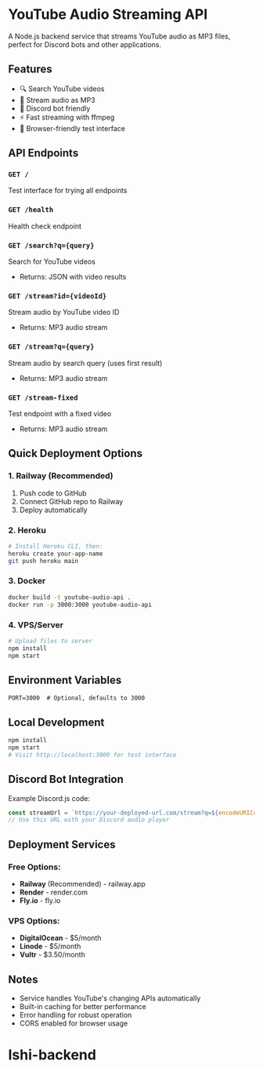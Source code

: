 # YouTube Audio Streaming API

A Node.js backend service that streams YouTube audio as MP3 files, perfect for Discord bots and other applications.

## Features

- 🔍 Search YouTube videos
- 🎵 Stream audio as MP3
- 🤖 Discord bot friendly
- ⚡ Fast streaming with ffmpeg
- 📱 Browser-friendly test interface

## API Endpoints

### `GET /` 
Test interface for trying all endpoints

### `GET /health`
Health check endpoint

### `GET /search?q={query}`
Search for YouTube videos
- Returns: JSON with video results

### `GET /stream?id={videoId}`
Stream audio by YouTube video ID
- Returns: MP3 audio stream

### `GET /stream?q={query}`
Stream audio by search query (uses first result)
- Returns: MP3 audio stream

### `GET /stream-fixed`
Test endpoint with a fixed video
- Returns: MP3 audio stream

## Quick Deployment Options

### 1. Railway (Recommended)
1. Push code to GitHub
2. Connect GitHub repo to Railway
3. Deploy automatically

### 2. Heroku
```bash
# Install Heroku CLI, then:
heroku create your-app-name
git push heroku main
```

### 3. Docker
```bash
docker build -t youtube-audio-api .
docker run -p 3000:3000 youtube-audio-api
```

### 4. VPS/Server
```bash
# Upload files to server
npm install
npm start
```

## Environment Variables
```
PORT=3000  # Optional, defaults to 3000
```

## Local Development
```bash
npm install
npm start
# Visit http://localhost:3000 for test interface
```

## Discord Bot Integration

Example Discord.js code:
```javascript
const streamUrl = `https://your-deployed-url.com/stream?q=${encodeURIComponent(query)}`;
// Use this URL with your Discord audio player
```

## Deployment Services

### Free Options:
- **Railway** (Recommended) - railway.app
- **Render** - render.com  
- **Fly.io** - fly.io

### VPS Options:
- **DigitalOcean** - $5/month
- **Linode** - $5/month
- **Vultr** - $3.50/month

## Notes

- Service handles YouTube's changing APIs automatically
- Built-in caching for better performance
- Error handling for robust operation
- CORS enabled for browser usage
# Ishi-backend
